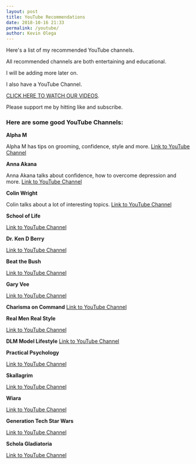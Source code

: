 ```yaml
--- 
layout: post 
title: YouTube Recommendations
date: 2018-10-16 21:33
permalink: /youtube/ 
author: Kevin Olega 
--- 
```

Here's a list of my recommended YouTube channels.

All recommended channels are both entertaining and educational.

I will be adding more later on.

I also have a YouTube Channel.

[CLICK HERE TO WATCH OUR VIDEOS](https://www.youtube.com/user/CCTTshow).

Please support me by hitting like and subscribe.

### Here are some good YouTube Channels:

**Alpha M**

Alpha M has tips on grooming, confidence, style and more.
[Link to YouTube Channel](https://www.youtube.com/user/AlphaMconsulting)

**Anna Akana**

Anna Akana talks about confidence, how to overcome depression and more.
[Link to YouTube Channel](https://www.youtube.com/user/AnnaAkana)

**Colin Wright**

Colin talks about a lot of interesting topics.
[Link to YouTube Channel](https://www.youtube.com/user/colinismyname) 

**School of Life**

[Link to YouTube Channel](https://www.youtube.com/user/schooloflifechannel)

**Dr. Ken D Berry**

[Link to YouTube Channel](https://www.youtube.com/user/KenDBerry)

**Beat the Bush**

[Link to YouTube Channel](https://www.youtube.com/user/TheBeatTheBush)

**Gary Vee**

[Link to YouTube Channel](https://www.youtube.com/user/GaryVaynerchuk)

**Charisma on Command**
[Link to YouTube Channel](https://www.youtube.com/user/charismaoncommand)

**Real Men Real Style**

[Link to YouTube Channel](https://www.youtube.com/user/RealMenRealStyle)

**DLM Model Lifestyle**
[Link to YouTube Channel](https://www.youtube.com/channel/UC07qAfGd_Tqu8xRG6yPtw3A)

**Practical Psychology**

[Link to YouTube Channel](https://www.youtube.com/channel/UCir93b_ftqInEaDpsWYbo_g)

**Skallagrim**

[Link to YouTube Channel](https://www.youtube.com/user/SkallagrimNilsson)

**Wiara**

[Link to YouTube Channel](https://www.youtube.com/user/justtanui)

**Generation Tech Star Wars**

[Link to YouTube Channel](https://www.youtube.com/channel/UCvHdYD2Qchr9RFJTgIPIuDw)

**Schola Gladiatoria**

[Link to YouTube Channel](https://www.youtube.com/user/scholagladiatoria)
